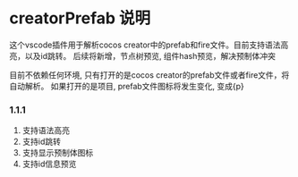 # creatorPrefab 说明

这个vscode插件用于解析cocos creator中的prefab和fire文件。目前支持语法高亮，以及id跳转。
后续将新增，节点树预览, 组件hash预览，解决预制体冲突

目前不依赖任何环境, 只有打开的是cocos creator的prefab文件或者fire文件，将自动解析。 如果打开的是项目,
prefab文件图标将发生变化, 变成{p}

### 1.1.1

1. 支持语法高亮
2. 支持id跳转
3. 支持显示预制体图标
4. 支持id信息预览
